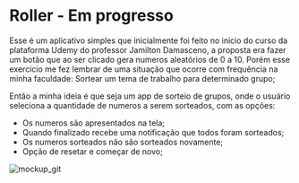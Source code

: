 # Roller - Em progresso

Esse é um aplicativo simples que inicialmente foi feito no inicio do curso da plataforma Udemy do professor Jamilton Damasceno, a proposta era fazer 
um botão que ao ser clicado gera numeros aleatórios de 0 a 10. Porém esse exercício me fez lembrar de uma situação que ocorre com frequência na 
minha faculdade: Sortear um tema de trabalho para determinado grupo;

Então a minha ideia é que seja um app de sorteio de grupos, onde o usuário seleciona a quantidade de numeros a serem sorteados, com as opções:
- Os numeros são apresentados na tela;
- Quando finalizado recebe uma notificação que todos foram sorteados;
- Os numeros sorteados não são sorteados novamente;
- Opção de resetar e começar de novo;

![mockup_git](https://user-images.githubusercontent.com/56444074/90902454-e1292a80-e3a2-11ea-9ca0-ff0e5d806b36.png)
